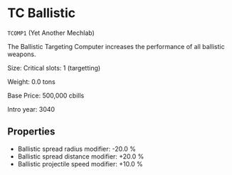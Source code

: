 # TC Ballistic

`TCOMP1` (Yet Another Mechlab)

The Ballistic Targeting Computer increases the performance of all ballistic weapons.

Size: Critical slots: 1 (targetting)

Weight: 0.0 tons

Base Price: 500,000 cbills

Intro year: 3040

## Properties
* Ballistic spread radius modifier: -20.0 %
* Ballistic spread distance modifier: +20.0 %
* Ballistic projectile speed modifier: +10.0 %
